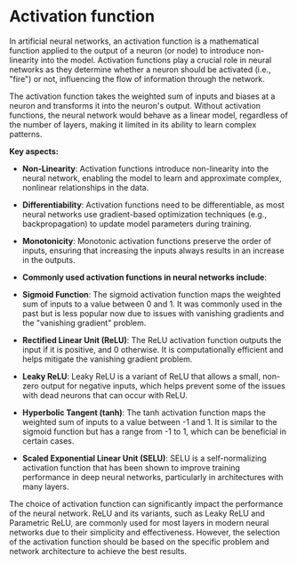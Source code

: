 # Activation function

In artificial neural networks, an activation function is a mathematical function applied to the output of a neuron (or node) to introduce non-linearity into the model. Activation functions play a crucial role in neural networks as they determine whether a neuron should be activated (i.e., "fire") or not, influencing the flow of information through the network.

The activation function takes the weighted sum of inputs and biases at a neuron and transforms it into the neuron's output. Without activation functions, the neural network would behave as a linear model, regardless of the number of layers, making it limited in its ability to learn complex patterns.

**Key aspects:**

* **Non-Linearity**: Activation functions introduce non-linearity into the neural network, enabling the model to learn and approximate complex, nonlinear relationships in the data.

* **Differentiability**: Activation functions need to be differentiable, as most neural networks use gradient-based optimization techniques (e.g., backpropagation) to update model parameters during training.

* **Monotonicity**: Monotonic activation functions preserve the order of inputs, ensuring that increasing the inputs always results in an increase in the outputs.

* **Commonly used activation functions in neural networks include**:

* **Sigmoid Function**: The sigmoid activation function maps the weighted sum of inputs to a value between 0 and 1. It was commonly used in the past but is less popular now due to issues with vanishing gradients and the "vanishing gradient" problem.

* **Rectified Linear Unit (ReLU)**: The ReLU activation function outputs the input if it is positive, and 0 otherwise. It is computationally efficient and helps mitigate the vanishing gradient problem.

* **Leaky ReLU**: Leaky ReLU is a variant of ReLU that allows a small, non-zero output for negative inputs, which helps prevent some of the issues with dead neurons that can occur with ReLU.

* **Hyperbolic Tangent (tanh)**: The tanh activation function maps the weighted sum of inputs to a value between -1 and 1. It is similar to the sigmoid function but has a range from -1 to 1, which can be beneficial in certain cases.

* **Scaled Exponential Linear Unit (SELU)**: SELU is a self-normalizing activation function that has been shown to improve training performance in deep neural networks, particularly in architectures with many layers.

The choice of activation function can significantly impact the performance of the neural network. ReLU and its variants, such as Leaky ReLU and Parametric ReLU, are commonly used for most layers in modern neural networks due to their simplicity and effectiveness. However, the selection of the activation function should be based on the specific problem and network architecture to achieve the best results.